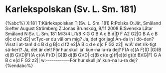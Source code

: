 # Karlekspolskan (Sv. L. Sm. 181)

{%abc%}
X:181
T:Kärlekspolskan
T:(Sv. L. Sm. 181)
R:Polska
O:Jät, Småland
S:efter August Strömberg
Z:Jonas Brunskog, 9/11 2008
B:Svenska Låtar Småland
N:Sv. L. Sm. 181
M:3/4
L:1/8
K:G
G B A c B d|D F A2 G2|G B A c B d|c d e2 d2|
w:Tyc-er du väl om mig? Ja, det gör jag! Än-da in i dö-den? Visst i at-tan!
d c B d g B|c d f2 e2|A B c d e d|c F G2 z2||
w:Ä' det rik-tigt sä-kert? Ja, det är det! För hur skull ja' kun-na lu-ra dej?
F(A c)(A F)(D |G)(B d)(B G)(D|F)(A c)(A F)(D |G)(B d)(B G)(D|
c)(B c)(e g)(f|e)(d g)(d B)(G|F) G A B c e|d F G2 z2||
w:------------För hur skull ja' kun-na lu-ra dej?
{%endabc%}
